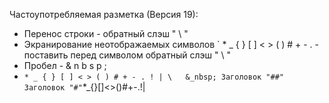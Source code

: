 Частоупотребляемая разметка (Версия 19):
+ Перенос строки - обратный слэш " \\ "
+ Экранирование неотображаемых символов ` * _ { } [ ] < > ( ) # + - . - поставить перед символом обратный слэш " \\ "
+ Пробел - & n b s p ;
+  ` * _ { } [ ] < > ( ) # + - . ! | \  
&_nbsp; Заголовок "##"   
Заголовок "#"
`*_{}[]<>()#+-.!|
